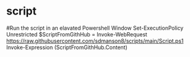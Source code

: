 # script

#Run the script in an elavated Powershell Window
    Set-ExecutionPolicy Unrestricted
    $ScriptFromGithHub = Invoke-WebRequest https://raw.githubusercontent.com/sdmanson8/scripts/main/Script.ps1
    Invoke-Expression $($ScriptFromGithHub.Content)
